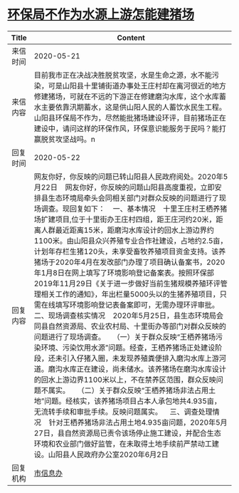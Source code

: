 # <a href="http://www.shangluo.gov.cn/zmhd/ldxxxx.jsp?urltype=leadermail.LeaderMailContentUrl&wbtreeid=1112&leadermailid=5885">环保局不作为水源上游怎能建猪场</a>
| Title |                                                                                                                                                                                                                                                                                                                                                                                              Content                                                                                                                                                                                                                                                                                                                                                                                              |
|:-----:|---------------------------------------------------------------------------------------------------------------------------------------------------------------------------------------------------------------------------------------------------------------------------------------------------------------------------------------------------------------------------------------------------------------------------------------------------------------------------------------------------------------------------------------------------------------------------------------------------------------------------------------------------------------------------------------------------------------------------------------------------------------------------------------------------|
| 来信时间  | 2020-05-21                                                                                                                                                                                                                                                                                                                                                                                                                                                                                                                                                                                                                                                                                                                                                                                        |
| 来信内容  | 目前我市正在决战决胜脱贫攻坚，水是生命之源，水不能污染，可是山阳县十里铺街道办事处王庄村却在离河很近的地方修建猪场，可就在不远的下游正在修建磨沟水库，这个水库蓄水主要依靠汛期蓄水，这是供山阳人民的人蓄饮水民生工程。山阳县环保局不作为，尽然能批猪场建设环评，目前猪场正在建设中，请问这样的环保作风，环保意识能服务于民吗？能打赢脱贫攻坚战吗。n                                                                                                                                                                                                                                                                                                                                                                                                                                                                                                                                                                                                                        |
| 回复时间  | 2020-05-22                                                                                                                                                                                                                                                                                                                                                                                                                                                                                                                                                                                                                                                                                                                                                                                        |
| 回复内容  | 网友你好，你反映的问题已转山阳县人民政府阅处。2020年5月22日    网友你好，你反映的问题山阳县高度重视，立即安排县生态环境局牵头会同相关部门对群众反映的问题进行了现场调查。现回复如下：    一、基本情况    十里王庄村王栖养猪场扩建项目,位于十里街办王庄村四组，距王庄河约20米，距离人群最近距离15米，距磨沟水库设计的回水上游边界约1100米。由山阳县众兴养殖专业合作社建设，占地约2.5亩，计划年存栏生猪120头，未享受畜牧养殖项目资金支持。该养猪场于2020年4月在发改部门办理了项目确认备案书，2020年1月8日在网上填写了环境影响登记备案表。按照环保部2019年11月29日《关于进一步做好当前生猪规模养殖环评管理相关工作的通知》，年出栏量5000头以的生猪养殖项目，只需在线填写环境影响登记表备案即可，无需办理环评审批。    二、现场调查核实情况    2020年5月25日，县生态环境局会同县自然资源局、农业农村局、十里街办等部门对群众反映的问题进行了现场调查。    （一）关于群众反映“王栖养猪场污染环境、污染饮用水源”问题。经查，王栖养猪场正处建设阶段，还未引入仔猪入圈，未发现养殖粪便排入磨沟水库上游河道。磨沟水库正在建设，尚未储水。该养猪场在磨沟水库设计的回水上游边界1100米以上，不在禁养区范围，群众反映问题不属实。    （二）关于群众反映“王栖养猪场非法占用土地”问题。经核实，该养猪场项目占本人承包地共4.935亩，无流转手续和审批手续。反映问题属实。    三、调查处理情况    针对王栖养猪场非法占用土地4.935亩问题，2020年5月27日，县自然资源局已责令该场停止施工建设，并配合生态环境和农业部门做好监管，在未取得土地手续前严禁动工建设。山阳县人民政府办公室2020年6月2日 |
| 回复机构  | <a href="../../categories/agencies/市信息办.md">市信息办</a>                                                                                                                                                                                                                                                                                                                                                                                                                                                                                                                                                                                                                                                                                                                                                |